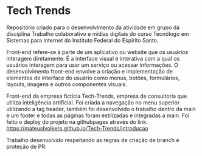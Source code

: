 # Tech Trends

Repositório criado para o desenvolvimento da atividade em grupo da disciplina Trabalho colaborativo e mídias digitais do curso Tecnólogo em Sistemas para Internet do Instituto Federal do Espírito Santo.

Front-end refere-se à parte de um aplicativo ou website que os usuários interagem diretamente. É a interface visual e interativa com a qual os usuários interagem para usar um serviço ou acessar informações. O desenvolvimento front-end envolve a criação e implementação de elementos de interface do usuário como menus, botões, formulários, layouts, imagens e outros componentes visuais.

Front-end da empresa fictícia Tech-Trends, empresa de consultoria que utiliza inteligência artificial.  Foi criada a navegação no menu superior utilizando a tag header, também foi desenvolvido o trabalho dentro da main e um footer e todas as páginas foram estilizadas e integradas a main. 
Foi feito o deploy do projeto na githubpages através do link: https://mateuslvolkers.github.io/Tech-Trends/introducao

Trabalho desenvolvido respeitando as regras de criação de branch e proteção de PR.
